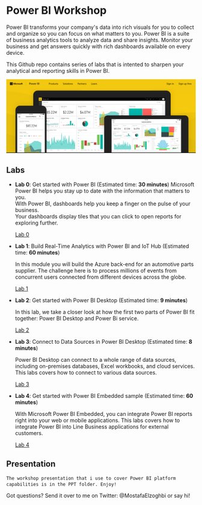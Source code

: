 # Power BI Workshop
Power BI transforms your company's data into rich visuals for you to collect and organize so you can focus on what matters to you.
Power BI is a suite of business analytics tools to analyze data and share insights. 
Monitor your business and get answers quickly with rich dashboards available on every device.

This Github repo contains series of labs that is intented to sharpen your analytical and reporting skills in Power BI.

![Microsoft Power BI](/Images/PowerBI.PNG)

## Labs

* **Lab 0**: Get started with Power BI (Estimated time: **30 minutes**)
    Microsoft Power BI helps you stay up to date with the information that matters to you.  
    With Power BI, dashboards help you keep a finger on the pulse of your business.  
    Your dashboards display tiles that you can click to open reports for exploring further. 

    [Lab 0](https://powerbi.microsoft.com/en-us/documentation/powerbi-service-get-started/) 

* **Lab 1**: Build Real-Time Analytics with Power BI and IoT Hub (Estimated time: **60 minutes**)

    In this module you will build the Azure back-end for an automotive parts supplier.
    The challenge here is to process millions of events from concurrent users connected from different devices across the globe.

    [Lab 1](/Labs/Lab1.md)

* **Lab 2**: Get started with Power BI Desktop (Estimated time: **9 minutes**)

    In this lab, we take a closer look at how the first two parts of Power BI fit together: Power BI Desktop and Power Bi service.

    [Lab 2](https://powerbi.microsoft.com/en-us/guided-learning/powerbi-learning-0-2-get-started-power-bi-desktop/)

* **Lab 3**: Connect to Data Sources in Power BI Desktop (Estimated time: **8 minutes**)

    Power BI Desktop can connect to a whole range of data sources, including on-premises databases, Excel workbooks, and cloud services. 
    This labs covers how to connect to various data sources.

    [Lab 3](https://powerbi.microsoft.com/en-us/guided-learning/powerbi-learning-1-2-connect-to-data-sources-in-power-bi-desktop/)


* **Lab 4**: Get started with Power BI Embedded sample (Estimated time: **60 minutes**)

    With Microsoft Power BI Embedded, you can integrate Power BI reports right into your web or mobile applications.
    This labs covers how to integrate Power BI into Line Business applications for external customers.

    [Lab 4](https://docs.microsoft.com/en-us/azure/power-bi-embedded/power-bi-embedded-get-started-sample)


## Presentation

    The workshop presentation that i use to cover Power BI platform capabilities is in the PPT folder. Enjoy!

Got questions? Send it over to me on Twitter: @MostafaElzoghbi or say hi!


